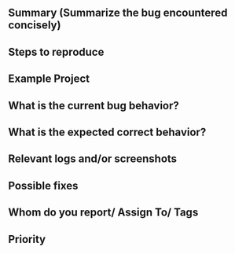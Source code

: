 
## Summary (Summarize the bug encountered concisely)



## Steps to reproduce

     

## Example Project

    

## What is the current bug behavior?

     

## What is the expected correct behavior?


     
## Relevant logs and/or screenshots

      

## Possible fixes



## Whom do you report/ Assign To/ Tags



## Priority

      
